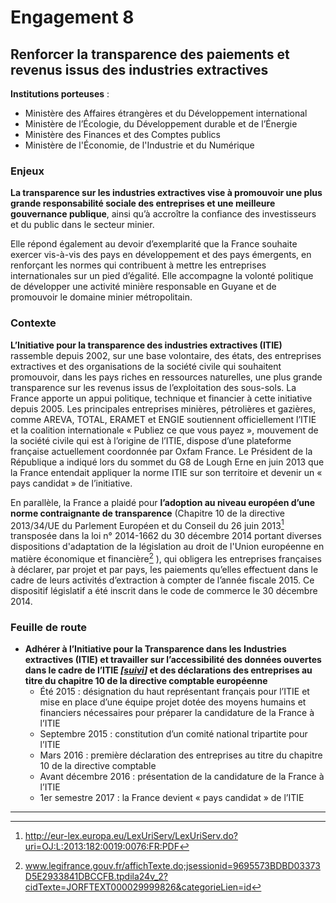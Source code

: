 # Engagement 8

## Renforcer la transparence des paiements et revenus issus des industries extractives

**Institutions porteuses** :
- Ministère des Affaires étrangères et du Développement international
- Ministère de l’Écologie, du Développement durable et de l’Énergie
- Ministère des Finances et des Comptes publics
- Ministère de l'Économie, de l'Industrie et du Numérique

### Enjeux

**La transparence sur les industries extractives vise à promouvoir une plus grande
responsabilité sociale des entreprises et une meilleure gouvernance publique**, ainsi qu’à
accroître la confiance des investisseurs et du public dans le secteur minier.

Elle répond également au devoir d’exemplarité que la France souhaite exercer vis-à-vis des
pays en développement et des pays émergents, en renforçant les normes qui contribuent à
mettre les entreprises internationales sur un pied d’égalité. Elle accompagne la volonté
politique de développer une activité minière responsable en Guyane et de promouvoir le
domaine minier métropolitain.

### Contexte

**L’Initiative pour la transparence des industries extractives (ITIE)** rassemble depuis 2002, sur une
base volontaire, des états, des entreprises extractives et des organisations de la société civile
qui souhaitent promouvoir, dans les pays riches en ressources naturelles, une plus grande
transparence sur les revenus issus de l’exploitation des sous-sols. La France apporte un appui
politique, technique et financier à cette initiative depuis 2005. Les principales entreprises
minières, pétrolières et gazières, comme AREVA, TOTAL, ERAMET et ENGIE soutiennent
officiellement l’ITIE et la coalition internationale « Publiez ce que vous payez », mouvement
de la société civile qui est à l’origine de l’ITIE, dispose d’une plateforme française
actuellement coordonnée par Oxfam France. Le Président de la République a indiqué lors du
sommet du G8 de Lough Erne en juin 2013 que la France entendait appliquer la norme ITIE sur
son territoire et devenir un « pays candidat » de l’initiative.

En parallèle, la France a plaidé pour **l’adoption au niveau européen d’une norme
contraignante de transparence** (Chapitre 10 de la directive 2013/34/UE du Parlement
Européen et du Conseil du 26 juin 2013[^1] transposée dans la loi n° 2014-1662 du 30 décembre
2014 portant diverses dispositions d'adaptation de la législation au droit de l'Union
européenne en matière économique et financière[^2] ), qui obligera les entreprises françaises à
déclarer, par projet et par pays, les paiements qu’elles effectuent dans le cadre de leurs
activités d’extraction à compter de l’année fiscale 2015. Ce dispositif législatif a été inscrit
dans le code de commerce le 30 décembre 2014.

### Feuille de route

- **Adhérer à l’Initiative pour la Transparence dans les Industries extractives (ITIE) et travailler sur l’accessibilité des données ouvertes dans le cadre de l’ITIE 
_[[suivi](https://git.framasoft.org/etalab/suivi/issues/81)]_
et des déclarations des entreprises au titre du chapitre 10 de la directive comptable européenne**
    - Été 2015 : désignation du haut représentant français pour l’ITIE et mise en place d’une équipe projet dotée des moyens humains et financiers nécessaires pour préparer la candidature de la France à l’ITIE
    - Septembre 2015 : constitution d’un comité national tripartite pour l’ITIE
    - Mars 2016 : première déclaration des entreprises au titre du chapitre 10 de la directive comptable
    - Avant décembre 2016 : présentation de la candidature de la France à l’ITIE
    - 1er semestre 2017 : la France devient « pays candidat » de l’ITIE

----

[^1]: http://eur-lex.europa.eu/LexUriServ/LexUriServ.do?uri=OJ:L:2013:182:0019:0076:FR:PDF

[^2]: www.legifrance.gouv.fr/affichTexte.do;jsessionid=9695573BDBD03373D5E2933841DBCCFB.tpdila24v_2?cidTexte=JORFTEXT000029999826&categorieLien=id